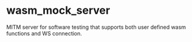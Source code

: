 # wasm_mock_server
MITM server for software testing that supports both user defined wasm functions and WS connection.
